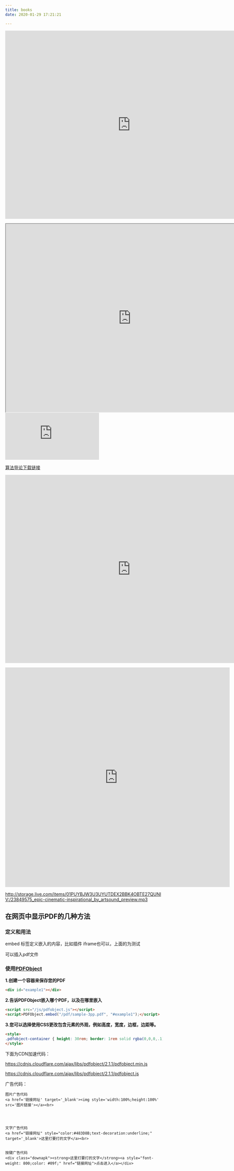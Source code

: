 ```yaml
---
title: books
date: 2020-01-29 17:21:21

---
```


<embed width="800" height="600" src="https://mail2gduteducn-my.sharepoint.com/:b:/g/personal/3119006870_mail2_gdut_edu_cn/EelENtumPrRHmQRgjBrUYPsBdWoMLitGI--LSRaM7TNyHA?e=HRfDQi"> </embed>
<iframe src="https://e.dream18.xyz/down/4/OneDrive%20%E5%85%A5%E9%97%A8.pdf" width="800" height="600"></iframe>



<embed src="https://e.dream18.xyz/down/4/OneDrive%20%E5%85%A5%E9%97%A8.pdf" />



[算法导论下载链接](https://onedrive.gimhoy.com/sharepoint/aHR0cHM6Ly9tYWlsMmdkdXRlZHVjbi1teS5zaGFyZXBvaW50LmNvbS86YjovZy9wZXJzb25hbC8zMTE5MDA2ODcwX21haWwyX2dkdXRfZWR1X2NuL0VlbEVOdHVtUHJSSG1RUmdqQnJVWVBzQmRXb01MaXRHSS0tTFNSYU03VE55SEE/ZT1IUmZEUWk=.pdf)

<embed width="800" height="600" src="http://pic.dream18.xyz/1%20Python%E7%BC%96%E7%A8%8B%EF%BC%9A%E4%BB%8E%E5%85%A5%E9%97%A8%E5%88%B0%E5%AE%9E%E8%B7%B5.pdf"></embed>

<iframe src="http://pic.dream18.xyz/2%20Python%E7%BC%96%E7%A8%8B%E5%BF%AB%E9%80%9F%E4%B8%8A%E6%89%8B%20%E8%AE%A9%E7%B9%81%E7%90%90%E5%B7%A5%E4%BD%9C%E8%87%AA%E5%8A%A8%E5%8C%96.pdf" style="width:718px; height:700px;" frameborder="0"></iframe> 

http://storage.live.com/items/01PUYBJW3U3UYUTDEX2BBK4OBTE27QUNIV:/23849575_epic-cinematic-inspirational_by_artsound_preview.mp3



## 在网页中显示PDF的几种方法

### 定义和用法

embed 标签定义嵌入的内容，比如插件 iframe也可以，上面的为测试

可以插入pdf文件

### 使用[PDFObject](https://pdfobject.com/)

**1.创建一个容器来保存您的PDF**

```html
<div id="example1"></div>
```

**2.告诉PDFObject嵌入哪个PDF，以及在哪里嵌入**

```html
<script src="/js/pdfobject.js"></script>
<script>PDFObject.embed("/pdf/sample-3pp.pdf", "#example1");</script>
```

**3.您可以选择使用CSS更改包含元素的外观，例如高度，宽度，边框，边距等。**

```html
<style>
.pdfobject-container { height: 30rem; border: 1rem solid rgba(0,0,0,.1); }
</style>
```





下面为CDN加速代码：

https://cdnjs.cloudflare.com/ajax/libs/pdfobject/2.1.1/pdfobject.min.js

https://cdnjs.cloudflare.com/ajax/libs/pdfobject/2.1.1/pdfobject.js

广告代码：

```
图片广告代码
<a href='链接网址' target='_blank'><img style='width:100%;height:100%' src='图片链接'></a><br>




文字广告代码
<a href="链接网址" style="color:#483D8B;text-decoration:underline;" target='_blank'>这里打要打的文字</a><br>


按键广告代码
<div class="downapk"><strong>这里打要打的文字</strong><a style="font-weight: 800;color: #09f;" href="链接网址">点击进入</a></div>
```